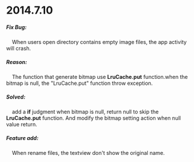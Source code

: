 # 2014.7.10 #
##### Fix Bug:
  &nbsp;&nbsp;&nbsp;&nbsp;When users open directory contains empty image files, the app activity will crash.
##### Reason:
  &nbsp;&nbsp;&nbsp;&nbsp;The function that generate bitmap use **LruCache.put** function.when the bitmap is 
  null, the "LruCache.put" function throw exception.
##### Solved:
  &nbsp;&nbsp;&nbsp;&nbsp;add a **if** judgment when bitmap is null, return null to skip the **LruCache.put** function.
  And modify the bitmap setting action when null value return.
  
##### Feature add:
  &nbsp;&nbsp;&nbsp;&nbsp;When rename files, the textview don't show the original name.
